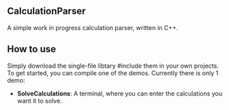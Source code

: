 ## CalculationParser
A simple work in progress calculation parser, written in C++.

## How to use
Simply download the single-file libtary #include them in your own projects. To get started, you can compile one of the demos. Currently there is only 1 demo:
- __SolveCalculations__: A terminal, where you can enter the calculations you want it to solve.
